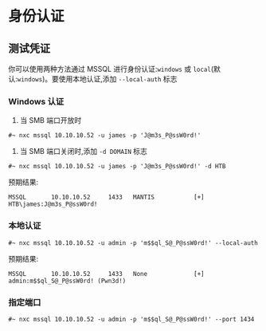 # 身份认证

## 测试凭证

你可以使用两种方法通过 MSSQL 进行身份认证:`windows` 或 `local`(默认:`windows`)。要使用本地认证,添加 `--local-auth` 标志

### **Windows 认证**

1. 当 SMB 端口开放时

```
#~ nxc mssql 10.10.10.52 -u james -p 'J@m3s_P@ssW0rd!'
```

1. 当 SMB 端口关闭时,添加 `-d DOMAIN` 标志

```
#~ nxc mssql 10.10.10.52 -u james -p 'J@m3s_P@ssW0rd!' -d HTB
```

预期结果:

```
MSSQL       10.10.10.52     1433   MANTIS           [+] HTB\james:J@m3s_P@ssW0rd! 
```

### **本地认证**

```
#~ nxc mssql 10.10.10.52 -u admin -p 'm$$ql_S@_P@ssW0rd!' --local-auth
```

预期结果:

```
MSSQL       10.10.10.52     1433   None             [+] admin:m$$ql_S@_P@ssW0rd! (Pwn3d!)
```

### 指定端口

```
#~ nxc mssql 10.10.10.52 -u admin -p 'm$$ql_S@_P@ssW0rd!' --port 1434
```
